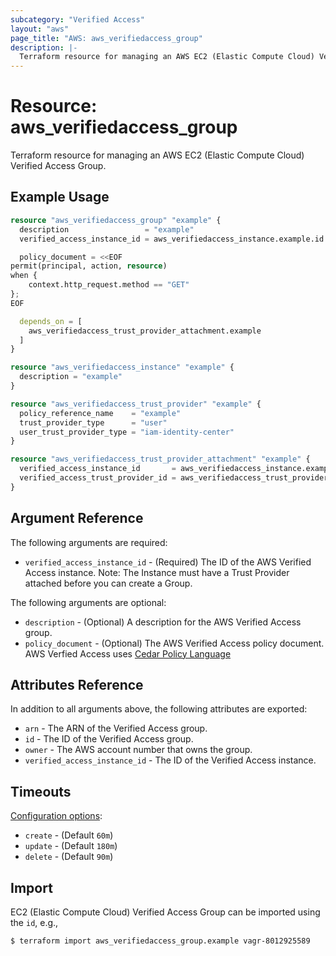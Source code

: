 ```yaml
---
subcategory: "Verified Access"
layout: "aws"
page_title: "AWS: aws_verifiedaccess_group"
description: |-
  Terraform resource for managing an AWS EC2 (Elastic Compute Cloud) Verified Access Group.
---
```


# Resource: aws_verifiedaccess_group

Terraform resource for managing an AWS EC2 (Elastic Compute Cloud) Verified Access Group.

## Example Usage

```terraform
resource "aws_verifiedaccess_group" "example" {
  description                 = "example"
  verified_access_instance_id = aws_verifiedaccess_instance.example.id

  policy_document = <<EOF
permit(principal, action, resource) 
when {
    context.http_request.method == "GET"
};
EOF

  depends_on = [
    aws_verifiedaccess_trust_provider_attachment.example
  ]
}

resource "aws_verifiedaccess_instance" "example" {
  description = "example"
}

resource "aws_verifiedaccess_trust_provider" "example" {
  policy_reference_name    = "example"
  trust_provider_type      = "user"
  user_trust_provider_type = "iam-identity-center"
}

resource "aws_verifiedaccess_trust_provider_attachment" "example" {
  verified_access_instance_id       = aws_verifiedaccess_instance.example.id
  verified_access_trust_provider_id = aws_verifiedaccess_trust_provider.example.id
}
```

## Argument Reference

The following arguments are required:

* `verified_access_instance_id` - (Required) The ID of the AWS Verified Access instance. Note: The Instance must have a Trust Provider attached before you can create a Group.

The following arguments are optional:

* `description` - (Optional) A description for the AWS Verified Access group.
* `policy_document` - (Optional) The AWS Verified Access policy document. AWS Verfied Access uses [Cedar Policy Language](https://www.cedarpolicy.com/)

## Attributes Reference

In addition to all arguments above, the following attributes are exported:

* `arn` - The ARN of the Verified Access group.
* `id` - The ID of the Verified Access group.
* `owner` - The AWS account number that owns the group.
* `verified_access_instance_id` - The ID of the Verified Access instance.

## Timeouts

[Configuration options](https://developer.hashicorp.com/terraform/language/resources/syntax#operation-timeouts):

* `create` - (Default `60m`)
* `update` - (Default `180m`)
* `delete` - (Default `90m`)

## Import

EC2 (Elastic Compute Cloud) Verified Access Group can be imported using the `id`, e.g.,

```
$ terraform import aws_verifiedaccess_group.example vagr-8012925589
```
